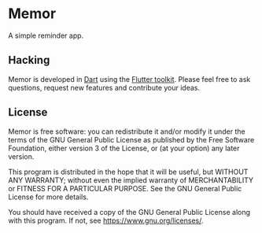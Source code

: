 # Memor

A simple reminder app.

## Hacking

Memor is developed in [Dart](https://dart.dev) using the
[Flutter toolkit](https://flutter.dev). Please feel free to ask questions,
request new features and contribute your ideas.

## License

Memor is free software: you can redistribute it and/or modify it under the
terms of the GNU General Public License as published by the Free Software
Foundation, either version 3 of the License, or (at your option) any later
version.

This program is distributed in the hope that it will be useful, but WITHOUT ANY
WARRANTY; without even the implied warranty of MERCHANTABILITY or FITNESS FOR A
PARTICULAR PURPOSE. See the GNU General Public License for more details.

You should have received a copy of the GNU General Public License along with
this program.  If not, see <https://www.gnu.org/licenses/>.